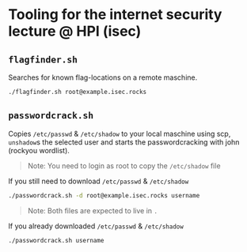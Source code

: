 # Tooling for the internet security lecture @ HPI (isec)

## `flagfinder.sh`

Searches for known flag-locations on a remote maschine.

```sh
./flagfinder.sh root@example.isec.rocks
```

## `passwordcrack.sh`

Copies `/etc/passwd` & `/etc/shadow` to your local maschine using scp, `unshadow`s the selected user and starts the passwordcracking with john (rockyou wordlist).

> Note: You need to login as root to copy the `/etc/shadow` file

If you still need to download `/etc/passwd` & `/etc/shadow`
```sh
./passwordcrack.sh -d root@example.isec.rocks username
```

> Note: Both files are expected to live in `.`

If you already downloaded `/etc/passwd` & `/etc/shadow`
```sh
./passwordcrack.sh username
```
